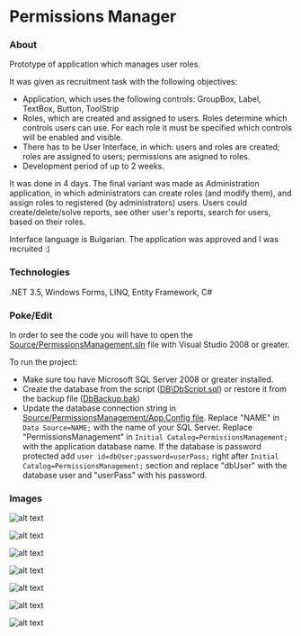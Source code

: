 # Permissions Manager

### About

Prototype of application which manages user roles. 

It was given as recruitment task with the following objectives:
- Application, which uses the following controls: GroupBox, Label, TextBox, Button, ToolStrip
- Roles, which are created and assigned to users. Roles determine which controls users can use. For each role it must be specified which controls will be enabled and visible. 
- There has to be User Interface, in which: users and roles are created; roles are assigned to users; permissions are asigned to roles.
- Development period of up to 2 weeks.

It was done in 4 days. The final variant was made as Administration application, in which administrators can create roles (and modify them), and assign roles to registered (by administrators) users. Users could create/delete/solve reports, see other user's reports, search for users, based on their roles.

Interface language is Bulgarian. 
The application was approved and I was recruited :) 

### Technologies

.NET 3.5, Windows Forms, LINQ, Entity Framework, C#

### Poke/Edit

In order to see the code you will have to open the [Source/PermissionsManagement.sln](https://github.com/raste/PermissionsManager/blob/master/Source/PermissionsManagement.sln) file with Visual Studio 2008 or greater.

To run the project: 
- Make sure tou have Microsoft SQL Server 2008 or greater installed. 
- Create the database from the script ([DB\DbScript.sql](https://github.com/raste/PermissionsManager/blob/master/DB/DbScript.sql)) or restore it from the backup file ([DbBackup.bak](https://github.com/raste/PermissionsManager/blob/master/DB/DbBackup.bak))
- Update the database connection string in [Source/PermissionsManagement/App.Config file](https://github.com/raste/PermissionsManager/blob/master/Source/PermissionsManagement/App.Config). Replace "NAME" in `Data Source=NAME;` with the name of your SQL Server. Replace "PermissionsManagement" in `Initial Catalog=PermissionsManagement;` with the application database name. If the database is password protected add `user id=dbUser;password=userPass;` right after `Initial Catalog=PermissionsManagement;` section and replace "dbUser" with the database user and "userPass" with his password.

### Images

![alt text](https://github.com/raste/PermissionsManager/blob/master/screenshots/admin_reg.png "First start admin registration")

![alt text](https://github.com/raste/PermissionsManager/blob/master/screenshots/login.png "Log in")

![alt text](https://github.com/raste/PermissionsManager/blob/master/screenshots/add_role.png "Role creation")

![alt text](https://github.com/raste/PermissionsManager/blob/master/screenshots/add_user.png "User registration")

![alt text](https://github.com/raste/PermissionsManager/blob/master/screenshots/add_report.png "Report writing")

![alt text](https://github.com/raste/PermissionsManager/blob/master/screenshots/reports.png "All reports")

![alt text](https://github.com/raste/PermissionsManager/blob/master/screenshots/search.png "Search")
